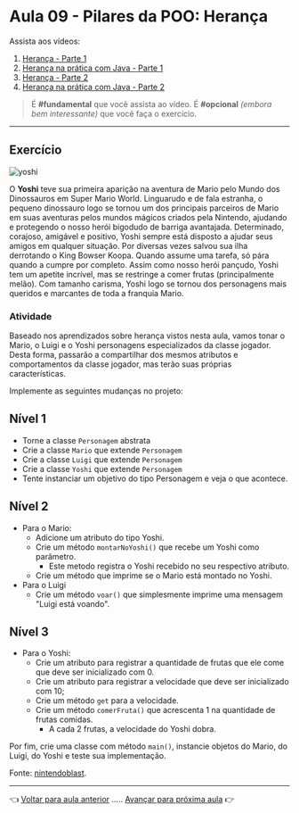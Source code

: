 # Aula 09 - Pilares da POO: Herança

Assista aos vídeos: 

  1. [Herança - Parte 1](https://youtu.be/_PZldwo0vVo?t=34)
  1. [Herança na prática com Java - Parte 1](https://youtu.be/19IGAeoFKlU?t=33)
  1. [Herança - Parte 2](https://youtu.be/He887D2WGVw?t=33)
  1. [Herança na prática com Java - Parte 2](https://youtu.be/5pwV2WdD-_Y?t=34)

> É **#fundamental** que você assista ao vídeo. É **#opcional** _(embora bem interessante)_ que você faça o exercício.

---

## Exercício

![yoshi](https://playreplay.com.br/wp-content/uploads/2017/09/mario-socando-yoshi.jpg)


O **Yoshi** teve sua primeira aparição na aventura de Mario pelo Mundo dos Dinossauros em Super Mario World. Linguarudo e de fala estranha, o pequeno dinossauro logo se tornou um dos principais parceiros de Mario em suas aventuras pelos mundos mágicos criados pela Nintendo, ajudando e protegendo o nosso herói bigodudo de barriga avantajada. Determinado, corajoso, amigável e positivo, Yoshi sempre está disposto a ajudar seus amigos em qualquer situação. Por diversas vezes salvou sua ilha derrotando o King Bowser Koopa. Quando assume uma tarefa, só pára quando a cumpre por completo. Assim como nosso herói pançudo, Yoshi tem um apetite incrível, mas se restringe a comer frutas (principalmente melão). Com tamanho carisma, Yoshi logo se tornou dos personagens mais queridos e marcantes de toda a franquia Mario.

### Atividade

Baseado nos aprendizados sobre herança vistos nesta aula, vamos tonar o Mario, o Luigi e o Yoshi personagens especializados da classe jogador. Desta forma, passarão a compartilhar dos mesmos atributos e comportamentos da classe jogador, mas terão suas próprias características.

Implemente as seguintes mudanças no projeto:

## Nível 1
* Torne a classe `Personagem` abstrata
* Crie a classe `Mario` que extende `Personagem`
* Crie a classe `Luigi` que extende `Personagem`
* Crie a classe `Yoshi` que extende `Personagem`
* Tente instanciar um objetivo do tipo Personagem e veja o que acontece.

## Nível 2
* Para o Mario:
  * Adicione um atributo do tipo Yoshi.
  * Crie um método `montarNoYoshi()` que recebe um Yoshi como parâmetro.
    * Este metodo registra o Yoshi recebido no seu respectivo atributo.
  * Crie um método que imprime se o Mario está montado no Yoshi.
* Para o Luigi
  * Crie um método `voar()` que simplesmente imprime uma mensagem "Luigi está voando".

## Nível 3
* Para o Yoshi:
  * Crie um atributo para registrar a quantidade de frutas que ele come que deve ser inicializado com 0.
  * Crie um atributo para registrar a velocidade que deve ser inicializado com 10;
  * Crie um método `get` para a velocidade.
  * Crie um método `comerFruta()` que acrescenta 1 na quantidade de frutas comidas.
    * A cada 2 frutas, a velocidade do Yoshi dobra.

Por fim, crie uma classe com método `main()`, instancie objetos do Mario, do Luigi, do Yoshi e teste sua implementação.

Fonte: [nintendoblast](https://www.nintendoblast.com.br/2009/05/perfil-yoshi.html).

---

👈 [Voltar para aula anterior](../aula08/aula.md) ..... [Avançar para próxima aula](../aula10/aula.md) 👉    